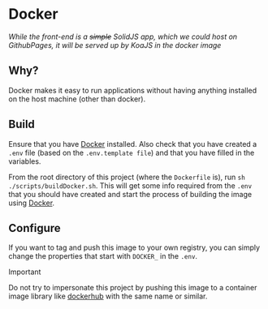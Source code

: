 # Docker

_While the front-end is a ~~simple~~ SolidJS app, which we could host on GithubPages, it will be served up by KoaJS in the docker image_

## Why?

Docker makes it easy to run applications without having anything installed on the host machine (other than docker). 

## Build

Ensure that you have [Docker][docker] installed. Also check that you have created a `.env` file (based on the `.env.template file`) and that you have filled in the variables. 

From the root directory of this project (where the `Dockerfile` is), run `sh ./scripts/buildDocker.sh`. This will get some info required from the `.env` that you should have created and start the process of building the image using [Docker][docker].

## Configure

If you want to tag and push this image to your own registry, you can simply change the properties that start with `DOCKER_` in the `.env`.

> [!IMPORTANT]
> Do not try to impersonate this project by pushing this image to a container image library like [dockerhub][dockerhub] with the same name or similar.

<!-- Links used in the page -->

[nmsudWebsite]: https://nmsud.com
[docker]: https://www.docker.com
[dockerhub]: https://hub.docker.com
[dockerHub]: https://hub.docker.com
[discord]: https://discord.gg/jQrNeWeTwR
